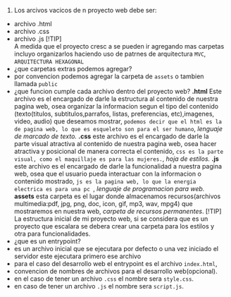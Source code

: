 1. Los arcivos vacicos de n proyecto web debe ser:
- archivo .html
- archivo .css
- archivo .js
  [!TIP]    
 A medida que el proyecto cresc a se pueden ir agregando mas carpetas incluyo organizarlos haciendo uso de patrnes de arquitectura `MVC`, `ARQUITECTURA HEXAGONAL`
- ¿que carpetas extras podemos agregar?
- por convencion podemos agregar la carpeta de `assets` o tambien llamada `public`
- ¿que funcion cumple cada archivo dentro del proyecto web?
  **.html** Este archivo es el encargado de darle la estructura al contenido de nuestra pagina web, osea organizar la informacion segun el tipo del contenido (texto(titulos, subtitulos,parrafos, listas, preferencias, etc),imagenes, video, audio) que deseamos mostrar, `podemos decir que el html es la de pagina web, lo que es esqueleto son para el ser humano`, *lenguaje de marcado de texto.*
  **.css** este archivo es el encargado de darle la parte visual atractiva al contenido de nuestra pagina web, osea hacer atractiva y posicional de manera correcta el contenido, `css es la parte visual, como el maquillaje es para las mujeres.`, *hoja de estilos.*
  **.js** este archivo es el encargado de darle la funcionalidad a nuestra pagina web, osea que el usuario pueda interactuar con la informacion o contenido mostrado, `js es la pagina web, lo que la energia electrica es para una pc `, *lenguaje de programacion para web.*
  **assets** esta carpeta es el lugar donde almacenamos recursos(archivos multimedia:pdf, jpg, png, doc, icon, gif, mp3, wav, mpg4) que mostraremos en nuestra web, *carpeta de recursos permanentes*.
[!TIP]
La estructura inicial de mi proyecto web, si se considera que es un proyecto que escalara se debera crear una carpeta para los estilos y otra para funcionalidades.
- ¿que es un entrypoint?
- es un archivo inicial que se ejecutara por defecto o una vez iniciado el servidor este ejecutara primero ese archivo
- para el caso del desarrollo web el entrypoint es el archivo `index.html`, 
- convencion de nombres de archivos para el desarrollo web(opcional).
- en el caso de tener un archivo `.css` el nombre sera `style.css`.
- en caso de tener un archivo `.js` el nombre sera `script.js`.